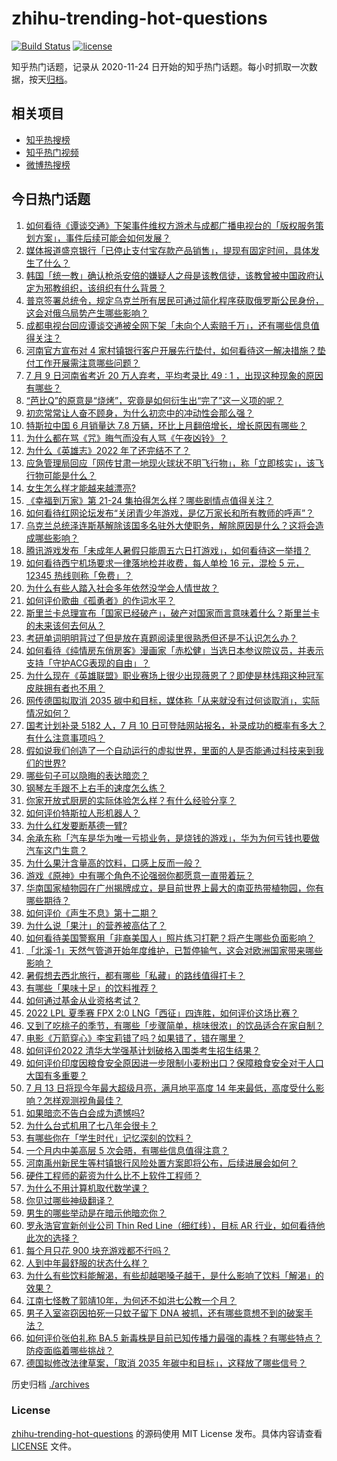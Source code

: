 # zhihu-trending-hot-questions

[![Build Status](https://github.com/justjavac/zhihu-trending-hot-questions/workflows/ci/badge.svg?branch=master)](https://github.com/justjavac/zhihu-trending-hot-questions/actions)
[![license](https://img.shields.io/github/license/justjavac/zhihu-trending-hot-questions)](https://github.com/justjavac/zhihu-trending-hot-questions/blob/master/LICENSE)

知乎热门话题，记录从 2020-11-24 日开始的知乎热门话题。每小时抓取一次数据，按天[归档](./archives)。

## 相关项目

- [知乎热搜榜](https://github.com/justjavac/zhihu-trending-top-search)
- [知乎热门视频](https://github.com/justjavac/zhihu-trending-hot-video)
- [微博热搜榜](https://github.com/justjavac/weibo-trending-hot-search)

## 今日热门话题

<!-- BEGIN -->
<!-- 最后更新时间 Tue Jul 12 2022 06:03:06 GMT+0800 (China Standard Time) -->

1. [如何看待《谭谈交通》下架事件维权方游术与成都广播电视台的「版权服务策划方案」，事件后续可能会如何发展？](https://www.zhihu.com/question/542722918)
1. [媒体报道盛京银行「已停止支付宝存款产品销售」，提现有固定时间，具体发生了什么？](https://www.zhihu.com/question/542727996)
1. [韩国「统一教」确认枪杀安倍的嫌疑人之母是该教信徒，该教曾被中国政府认定为邪教组织，该组织有什么背景？](https://www.zhihu.com/question/542662675)
1. [普京签署总统令，规定乌克兰所有居民可通过简化程序获取俄罗斯公民身份，这会对俄乌局势产生哪些影响？](https://www.zhihu.com/question/542758889)
1. [成都电视台回应谭谈交通被全网下架「未向个人索赔千万」，还有哪些信息值得关注？](https://www.zhihu.com/question/542763784)
1. [河南官方宣布对 4 家村镇银行客户开展先行垫付，如何看待这一解决措施？垫付工作开展需注意哪些问题？](https://www.zhihu.com/question/542766421)
1. [7 月 9 日河南省考近 20 万人弃考，平均考录比 49 : 1 ，出现这种现象的原因有哪些？](https://www.zhihu.com/question/542529188)
1. [“芭比Q”的原意是“烧烤”，究竟是如何衍生出“完了”这一义项的呢？](https://www.zhihu.com/question/542394968)
1. [初恋常常让人奋不顾身，为什么初恋中的冲动性会那么强？](https://www.zhihu.com/question/541857864)
1. [特斯拉中国 6 月销量达 7.8 万辆，环比上月翻倍增长，增长原因有哪些？](https://www.zhihu.com/question/541876607)
1. [为什么都在骂《咒》晦气而没有人骂《午夜凶铃》？](https://www.zhihu.com/question/542443467)
1. [为什么《英雄志》2022 年了还完结不了？](https://www.zhihu.com/question/529367221)
1. [应急管理局回应「网传甘肃一地现火球状不明飞行物」，称「立即核实」，该飞行物可能是什么？](https://www.zhihu.com/question/542705598)
1. [女生怎么样才能越来越漂亮?](https://www.zhihu.com/question/534849765)
1. [《幸福到万家》第 21-24 集拍得怎么样？哪些剧情点值得关注？](https://www.zhihu.com/question/542555510)
1. [如何看待红网论坛发布“关闭青少年游戏，是亿万家长和所有教师的呼声”？](https://www.zhihu.com/question/542208955)
1. [乌克兰总统泽连斯基解除该国多名驻外大使职务，解除原因是什么？这将会造成哪些影响？](https://www.zhihu.com/question/542545583)
1. [腾讯游戏发布「未成年人暑假只能周五六日打游戏」，如何看待这一举措？](https://www.zhihu.com/question/542658406)
1. [如何看待西宁机场要求一律落地检并收费，每人单检 16 元，混检 5 元，12345 热线则称「免费」？](https://www.zhihu.com/question/542518044)
1. [为什么有些人踏入社会多年依然没学会人情世故？](https://www.zhihu.com/question/541877426)
1. [如何评价歌曲《孤勇者》的作词水平？](https://www.zhihu.com/question/500442261)
1. [斯里兰卡总理宣布「国家已经破产」，破产对国家而言意味着什么？斯里兰卡的未来该何去何从？](https://www.zhihu.com/question/542572777)
1. [考研单词明明背过了但是放在真题阅读里很熟悉但还是不认识怎么办？](https://www.zhihu.com/question/459240991)
1. [如何看待《纯情房东俏房客》漫画家「赤松健」当选日本参议院议员，并表示支持「守护ACG表现的自由」？](https://www.zhihu.com/question/542695518)
1. [为什么现在《英雄联盟》职业赛场上很少出现薇恩了？即使是林炜翔这种冠军皮肤拥有者也不用？](https://www.zhihu.com/question/540719090)
1. [网传德国拟取消 2035 碳中和目标，媒体称「从来就没有过何谈取消」，实际情况如何？](https://www.zhihu.com/question/542715909)
1. [国考计划补录 5182 人，7 月 10 日可登陆网站报名，补录成功的概率有多大？有什么注意事项吗？](https://www.zhihu.com/question/542420363)
1. [假如说我们创造了一个自动运行的虚拟世界，里面的人是否能通过科技来到我们的世界?](https://www.zhihu.com/question/541452733)
1. [哪些句子可以隐晦的表达暗恋？](https://www.zhihu.com/question/541658166)
1. [钢琴左手跟不上右手的速度怎么练？](https://www.zhihu.com/question/362068540)
1. [你家开放式厨房的实际体验怎么样？有什么经验分享？](https://www.zhihu.com/question/477220550)
1. [如何评价特斯拉人形机器人？](https://www.zhihu.com/question/481172803)
1. [为什么红发要断基德一臂?](https://www.zhihu.com/question/444579935)
1. [余承东称「汽车是华为唯一亏损业务，是烧钱的游戏」，华为为何亏钱也要做汽车这门生意？](https://www.zhihu.com/question/542017794)
1. [为什么果汁含量高的饮料，口感上反而一般？](https://www.zhihu.com/question/540200050)
1. [游戏《原神》中有哪个角色不论强弱你都愿意一直带着玩？](https://www.zhihu.com/question/490296851)
1. [华南国家植物园在广州揭牌成立，是目前世界上最大的南亚热带植物园，你有哪些期待？](https://www.zhihu.com/question/542623531)
1. [如何评价《声生不息》第十二期？](https://www.zhihu.com/question/534977105)
1. [为什么说「果汁」的营养被高估了？](https://www.zhihu.com/question/542238157)
1. [如何看待美国警察用「非裔美国人」照片练习打靶？将产生哪些负面影响？](https://www.zhihu.com/question/541988770)
1. [「北溪-1」天然气管道开始年度维护，已暂停输气，这会对欧洲国家带来哪些影响？](https://www.zhihu.com/question/542626107)
1. [暑假想去西北旅行，都有哪些「私藏」的路线值得打卡？](https://www.zhihu.com/question/471457599)
1. [有哪些「果味十足」的饮料推荐？](https://www.zhihu.com/question/540198769)
1. [如何通过基金从业资格考试？](https://www.zhihu.com/question/49421538)
1. [2022 LPL 夏季赛 FPX 2:0 LNG「西征」四连胜，如何评价这场比赛？](https://www.zhihu.com/question/542714910)
1. [又到了吃桃子的季节，有哪些「步骤简单，桃味很浓」的饮品适合在家自制？](https://www.zhihu.com/question/542236906)
1. [电影《万箭穿心》李宝莉错了吗？如果错了，错在哪里？](https://www.zhihu.com/question/25433201)
1. [如何评价2022 清华大学强基计划破格入围类考生招生结果？](https://www.zhihu.com/question/541735862)
1. [如何评价印度因粮食安全原因进一步限制小麦粉出口？保障粮食安全对于人口大国有多重要？](https://www.zhihu.com/question/542089876)
1. [7 月 13 日将现今年最大超级月亮，满月地平高度 14 年来最低，高度受什么影响？怎样观测视角最佳？](https://www.zhihu.com/question/542605199)
1. [如果暗恋不告白会成为遗憾吗?](https://www.zhihu.com/question/542347182)
1. [为什么台式机用了七八年会很卡？](https://www.zhihu.com/question/540761683)
1. [有哪些你在「学生时代」记忆深刻的饮料？](https://www.zhihu.com/question/540083075)
1. [一个月内中美高层 5 次会晤，有哪些信息值得注意？](https://www.zhihu.com/question/542694494)
1. [河南禹州新民生等村镇银行风险处置方案即将公布，后续进展会如何？](https://www.zhihu.com/question/542584094)
1. [硬件工程师的薪资为什么比不上软件工程师？](https://www.zhihu.com/question/537568504)
1. [为什么不用计算机取代数学课？](https://www.zhihu.com/question/537559009)
1. [你见过哪些神级翻译？](https://www.zhihu.com/question/541462082)
1. [男生的哪些举动是在暗示他暗恋你？](https://www.zhihu.com/question/541622721)
1. [罗永浩官宣新创业公司 Thin Red Line（细红线），目标 AR 行业，如何看待他此次的选择？](https://www.zhihu.com/question/542627963)
1. [每个月只花 900 块充游戏都不行吗？](https://www.zhihu.com/question/541653640)
1. [人到中年最舒服的状态什么样？](https://www.zhihu.com/question/532824103)
1. [为什么有些饮料能解渴，有些却越喝嗓子越干，是什么影响了饮料「解渴」的效果？](https://www.zhihu.com/question/542237799)
1. [江南七怪教了郭靖10年，为何还不如洪七公教一个月？](https://www.zhihu.com/question/538182545)
1. [男子入室盗窃因拍死一只蚊子留下 DNA 被抓，还有哪些意想不到的破案手法？](https://www.zhihu.com/question/542603637)
1. [如何评价张伯礼称 BA.5 新毒株是目前已知传播力最强的毒株？有哪些特点？防疫面临着哪些挑战？](https://www.zhihu.com/question/542514584)
1. [德国拟修改法律草案，「取消 2035 年碳中和目标」，这释放了哪些信号？](https://www.zhihu.com/question/542688189)

<!-- END -->

历史归档 [./archives](./archives)

### License

[zhihu-trending-hot-questions](https://github.com/justjavac/zhihu-trending-hot-questions)
的源码使用 MIT License 发布。具体内容请查看 [LICENSE](./LICENSE) 文件。
